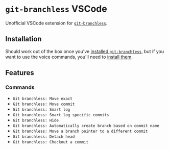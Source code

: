 # `git-branchless` VSCode

Unofficial VSCode extension for [`git-branchless`](https://github.com/arxanas/git-branchless/).

## Installation

Should work out of the box once you've [installed `git-branchless`](https://github.com/arxanas/git-branchless#installation), but if you want to use the voice commands, you'll need to [install them](https://github.com/pokey/git_branchless_talon#installation).

## Features

### Commands

- `Git branchless: Move exact`
- `Git branchless: Move commit`
- `Git branchless: Smart log`
- `Git branchless: Smart log specific commits`
- `Git branchless: Hide`
- `Git branchless: Automatically create branch based on commit name`
- `Git branchless: Move a branch pointer to a different commit`
- `Git branchless: Detach head`
- `Git branchless: Checkout a commit`
